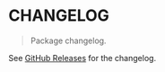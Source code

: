 # CHANGELOG

> Package changelog.

See [GitHub Releases](https://github.com/stdlib-js/assert-is-complex/releases) for the changelog.